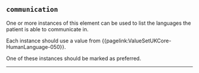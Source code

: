 ## `communication`

One or more instances of this element can be used to list the languages the patient is able to communicate in. 

Each instance should use a value from {{pagelink:ValueSetUKCore-HumanLanguage-050}}.

One of these instances should be marked as preferred.

---

